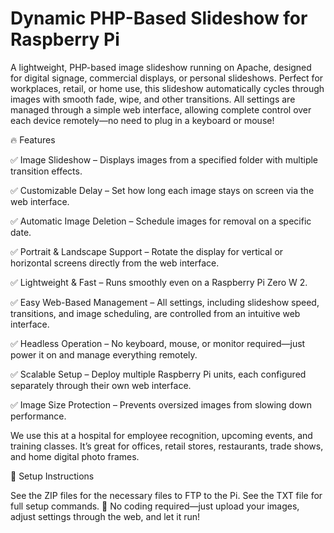 # Dynamic PHP-Based Slideshow for Raspberry Pi

A lightweight, PHP-based image slideshow running on Apache, designed for digital signage, commercial displays, or personal slideshows. Perfect for workplaces, retail, or home use, this slideshow automatically cycles through images with smooth fade, wipe, and other transitions. All settings are managed through a simple web interface, allowing complete control over each device remotely—no need to plug in a keyboard or mouse!

🔥 Features

✅ Image Slideshow – Displays images from a specified folder with multiple transition effects.

✅ Customizable Delay – Set how long each image stays on screen via the web interface.

✅ Automatic Image Deletion – Schedule images for removal on a specific date.

✅ Portrait & Landscape Support – Rotate the display for vertical or horizontal screens directly from the web interface.

✅ Lightweight & Fast – Runs smoothly even on a Raspberry Pi Zero W 2.

✅ Easy Web-Based Management – All settings, including slideshow speed, transitions, and image scheduling, are controlled from an intuitive web interface.

✅ Headless Operation – No keyboard, mouse, or monitor required—just power it on and manage everything remotely.

✅ Scalable Setup – Deploy multiple Raspberry Pi units, each configured separately through their own web interface.

✅ Image Size Protection – Prevents oversized images from slowing down performance.

We use this at a hospital for employee recognition, upcoming events, and training classes. It’s great for offices, retail stores, restaurants, trade shows, and home digital photo frames.

💾 Setup Instructions

See the ZIP files for the necessary files to FTP to the Pi.
See the TXT file for full setup commands.
🚀 No coding required—just upload your images, adjust settings through the web, and let it run!



